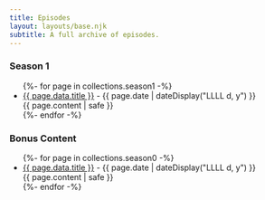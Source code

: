 ```yaml
---
title: Episodes
layout: layouts/base.njk
subtitle: A full archive of episodes.
---
```


### Season 1

<ul class="listing">
{%- for page in collections.season1 -%}
  <li>
    <a href="{{ page.url }}">{{ page.data.title }}</a> -
    <time datetime="{{ page.date }}">{{ page.date | dateDisplay("LLLL d, y") }}</time>
    <br />
    {{ page.content | safe }}
  </li>
{%- endfor -%}
</ul>


### Bonus Content

<ul class="listing">
{%- for page in collections.season0 -%}
  <li>
    <a href="{{ page.url }}">{{ page.data.title }}</a> -
    <time datetime="{{ page.date }}">{{ page.date | dateDisplay("LLLL d, y") }}</time>
    <br />
    {{ page.content | safe }}
  </li>
{%- endfor -%}
</ul>

